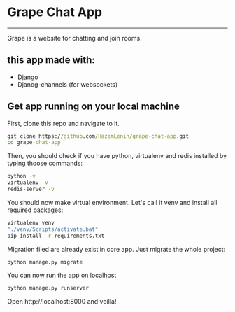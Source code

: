 # Grape Chat App
---
Grape is a website for chatting and join rooms.

## this app made with:
- Django
- Djanog-channels (for websockets)

## Get app running on your local machine
First, clone this repo and navigate to it.
```cmd
git clone https://github.com/HazemLenin/grape-chat-app.git
cd grape-chat-app
```

Then, you should check if you have python, virtualenv and redis installed by typing thoose commands:

```cmd
python -v
virtualenv -v
redis-server -v
```

You should now make virtual environment. Let's call it venv and install all required packages:

```cmd
virtualenv venv
"./venv/Scripts/activate.bat"
pip install -r requirements.txt
```

Migration filed are already exist in core app. Just migrate the whole project:

```cmd
python manage.py migrate
```

You can now run the app on localhost

```cmd
python manage.py runserver
```

Open http://localhost:8000 and voilla!